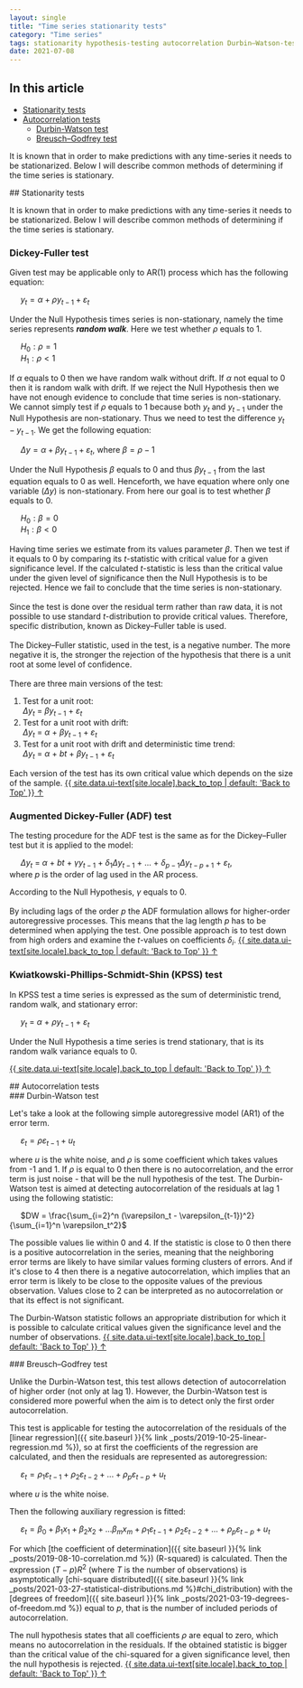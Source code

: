 ```yaml
---
layout: single
title: "Time series stationarity tests"
category: "Time series"
tags: stationarity hypothesis-testing autocorrelation Durbin–Watson-test Durbin–Watson-statistic residuals white-noise error-term Breusch–Godfrey-test hypothesis-testing
date: 2021-07-08
---
```


## In this article
* [Stationarity tests](#stationarity_tests)
* [Autocorrelation tests](#autocorrelation_tests)
  * [Durbin-Watson test](#durbin_watson)
  * [Breusch–Godfrey test](#breusch_godfrey)

It is known that in order to make predictions with any time-series it needs to be stationarized. Below I will describe common methods of determining if the time series is stationary.

<div id='stationarity_tests'/>
## Stationarity tests

It is known that in order to make predictions with any time-series it needs to be stationarized. Below I will describe common methods of determining if the time series is stationary.

### Dickey-Fuller test

Given test may be applicable only to AR(1) process which has the following equation: <br>

&nbsp;&nbsp;&nbsp;&nbsp;
$y_t = \alpha + \rho y_{t-1} + \varepsilon_t$

Under the Null Hypothesis times series is non-stationary, namely the time series represents *__random walk__*. Here we test whether $\rho$ equals to 1. <br>

&nbsp;&nbsp;&nbsp;&nbsp;
$H_0: \rho = 1$ <br>
&nbsp;&nbsp;&nbsp;&nbsp;
$H_1: \rho < 1$

If $\alpha$ equals to 0 then we have random walk without drift. If $\alpha$ not equal to 0 then it is random walk with drift. If we reject the Null Hypothesis then we have not enough evidence to conclude that time series is non-stationary.<br>
We cannot simply test if $\rho$ equals to 1 because both $y_t$ and $y_{t-1}$ under the Null Hypothesis are non-stationary. Thus we need to test the difference $y_t - y_{t-1}$. We get the following equation:<br>

&nbsp;&nbsp;&nbsp;&nbsp;
$\Delta y = \alpha + \beta y_{t-1} + \varepsilon_t$,
where $\beta = \rho - 1$<br>

Under the Null Hypothesis $\beta$ equals to 0 and thus $\beta y_{t-1}$ from the last equation equals to 0 as well. Henceforth, we have equation where only one variable ($\Delta y$) is non-stationary. From here our goal is to test whether $\beta$ equals to 0. <br>

&nbsp;&nbsp;&nbsp;&nbsp;
$H_0: \beta = 0$ <br>
&nbsp;&nbsp;&nbsp;&nbsp;
$H_1: \beta < 0$

Having time series we estimate from its values parameter $\beta$. Then we test if it equals to 0 by comparing its $t$-statistic with critical value for a given significance level. If the calculated $t$-statistic is less than the critical value under the given level of significance then the Null Hypothesis is to be rejected. Hence we fail to conclude that the time series is non-stationary.<br>
<br>
Since the test is done over the residual term rather than raw data, it is not possible to use standard $t$-distribution to provide critical values. Therefore, specific distribution, known as Dickey–Fuller table is used.<br>
<br>
The Dickey–Fuller statistic, used in the test, is a negative number. The more negative it is, the stronger the rejection of the hypothesis that there is a unit root at some level of confidence.<br>
<br>
There are three main versions of the test:

1. Test for a unit root:<br>
$\Delta y_{t}$ = $\beta y_{t-1}$ + $\varepsilon_t$
2. Test for a unit root with drift:<br>
$\Delta y_{t}$ = $\alpha$ + $\beta y_{t-1}$ + $\varepsilon_t$
3. Test for a unit root with drift and deterministic time trend:<br>
$\Delta y_{t}$ = $\alpha$ + $bt$ + $\beta y_{t-1}$ + $\varepsilon_t$

Each version of the test has its own critical value which depends on the size of the sample.
<a href="#page-title" class="back-to-top">{{ site.data.ui-text[site.locale].back_to_top | default: 'Back to Top' }} &uarr;</a>

### Augmented Dickey-Fuller (ADF) test

The testing procedure for the ADF test is the same as for the Dickey–Fuller test but it is applied to the model:<br>

&nbsp;&nbsp;&nbsp;&nbsp;
$\Delta y_{t}$ = $\alpha$ + $bt$ + $\gamma y_{t-1}$ + $\delta_1 \Delta y_{t-1}$ + ... + $\delta_{p-1} \Delta y_{t-p+1}$ + $\varepsilon_t$,<br>
where $p$ is the order of lag used in the AR process.

According to the Null Hypothesis, $\gamma$ equals to 0. <br>
<br>
By including lags of the order $p$ the ADF formulation allows for higher-order autoregressive processes. This means that the lag length $p$ has to be determined when applying the test. One possible approach is to test down from high orders and examine the $t$-values on coefficients $\delta_i$.
<a href="#page-title" class="back-to-top">{{ site.data.ui-text[site.locale].back_to_top | default: 'Back to Top' }} &uarr;</a>

### Kwiatkowski-Phillips-Schmidt-Shin (KPSS) test

In KPSS test a time series is expressed as the sum of deterministic trend, random walk, and stationary error:<br>

&nbsp;&nbsp;&nbsp;&nbsp;
$y_t$ = $\alpha$ + $\rho y_{t-1}$ + $\varepsilon_t$

Under the Null Hypothesis a time series is trend stationary, that is its random walk variance equals to 0.

<a href="#page-title" class="back-to-top">{{ site.data.ui-text[site.locale].back_to_top | default: 'Back to Top' }} &uarr;</a>

<div id='autocorrelation_tests'/>
## Autocorrelation tests

<div id='durbin_watson'/>
### Durbin-Watson test

Let's take a look at the following simple autoregressive model (AR1) of the error term.

&nbsp;&nbsp;&nbsp;&nbsp;
$\varepsilon_t = \rho \varepsilon_{t-1} + u_t$

where $u$ is the white noise, and $\rho$ is some coefficient which takes values from -1 and 1. If $\rho$ is equal to 0 then there is no autocorrelation, and the error term is just noise - that will be the null hypothesis of the test. The Durbin-Watson test is aimed at detecting autocorrelation of the residuals at lag 1 using the following statistic:

&nbsp;&nbsp;&nbsp;&nbsp;
$DW = \frac{\sum_{i=2}^n (\varepsilon_t - \varepsilon_{t-1})^2}{\sum_{i=1}^n \varepsilon_t^2}$

The possible values lie within 0 and 4. If the statistic is close to 0 then there is a positive autocorrelation in the series, meaning that the neighboring error terms are likely to have similar values forming clusters of errors. And if it's close to 4 then there is a negative autocorrelation, which implies that an error term is likely to be close to the opposite values of the previous observation. Values close to 2 can be interpreted as no autocorrelation or that its effect is not significant.

The Durbin-Watson statistic follows an appropriate distribution for which it is possible to calculate critical values given the significance level and the number of observations.
<a href="#page-title" class="back-to-top">{{ site.data.ui-text[site.locale].back_to_top | default: 'Back to Top' }} &uarr;</a>

<div id='breusch_godfrey'/>
### Breusch–Godfrey test

Unlike the Durbin-Watson test, this test allows detection of autocorrelation of higher order (not only at lag 1). However, the Durbin-Watson test is considered more powerful when the aim is to detect only the first order autocorrelation.

This test is applicable for testing the autocorrelation of the residuals of the [linear regression]({{ site.baseurl }}{% link _posts/2019-10-25-linear-regression.md %}), so at first the coefficients of the regression are calculated, and then the residuals are represented as autoregression:

&nbsp;&nbsp;&nbsp;&nbsp;
$\varepsilon_t = \rho_1 \varepsilon_{t-1} + \rho_2 \varepsilon_{t-2} + ... + \rho_p \varepsilon_{t-p} + u_t$

where $u$ is the white noise.

Then the following auxiliary regression is fitted:

&nbsp;&nbsp;&nbsp;&nbsp;
$\varepsilon_t = \beta_0 + \beta_1 x_1 + \beta_2 x_2 + ... \beta_m x_m + \rho_1 \varepsilon_{t-1} + \rho_2 \varepsilon_{t-2} + ... + \rho_p \varepsilon_{t-p} + u_t$

For which [the coefficient of determination]({{ site.baseurl }}{% link _posts/2019-08-10-correlation.md %}) (R-squared) is calculated. Then the expression $(T-p) R^2$ (where $T$ is the number of observations) is asymptotically [chi-square distributed]({{ site.baseurl }}{% link _posts/2021-03-27-statistical-distributions.md %}#chi_distribution) with the [degrees of freedom]({{ site.baseurl }}{% link _posts/2021-03-19-degrees-of-freedom.md %}) equal to $p$, that is the number of included periods of autocorrelation.

The null hypothesis states that all coefficients $\rho$ are equal to zero, which means no autocorrelation in the residuals. If the obtained statistic is bigger than the critical value of the chi-squared for a given significance level, then the null hypothesis is rejected. 
<a href="#page-title" class="back-to-top">{{ site.data.ui-text[site.locale].back_to_top | default: 'Back to Top' }} &uarr;</a>